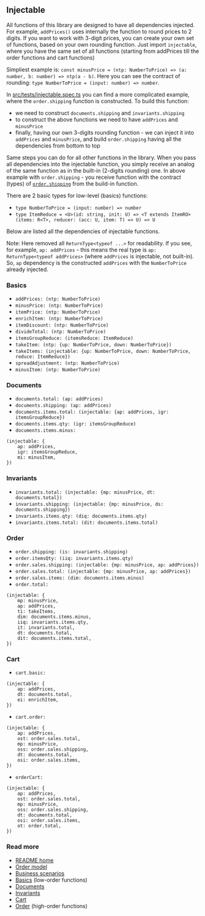 ## Injectable
All functions of this library are designed to have all dependencies injected.
For example, `addPrices()` uses internally the function to round prices to 2 digits.
If you want to work with 3-digit prices, you can create your own set of functions,
based on your own rounding function.
Just import `injectable`, where you have the same set of all functions
(starting from addPrices till the order functions and cart functions)

Simpliest example is:
`const minusPrice = (ntp: NumberToPrice) => (a: number, b: number) => ntp(a - b)`.
Here you can see the contract of rounding:
`type NumberToPrice = (input: number) => number`.

In [src/tests/injectable.spec.ts](../src/tests/injectable.spec.ts) you can find
a more complicated example, where the `order.shipping` function is constructed.
To build this function:
- we need to construct `documents.shipping` and `invariants.shipping`
- to construct the above functions we need to have `addPrices` and `minusPrice`
- finally, having our own 3-digits rounding function - we can inject it into `addPrices` and `minusPrice`, and build `order.shipping` having all the dependencies from bottom to top

Same steps you can do for all other functions in the library.
When you pass all dependencies into the injectable function,
you simply receive an analog of the same function as in the built-in (2-digits rounding) one.
In above example with `order.shipping` - you receive function with the contract (types) of [`order.shipping`](./order.md#ordershipping) from the build-in function.

There are 2 basic types for low-level (basics) functions:
- `type NumberToPrice = (input: number) => number`
- `type ItemReduce = <U>(id: string, init: U) => <T extends ItemRO>(items: R<T>, reducer: (acc: U, item: T) => U) => U`

Below are listed all the dependencies of injectable functions.

Note: Here removed all `ReturnType<typeof ...>` for readability.
If you see, for example, `ap: addPrices` - this means the real type is `ap: ReturnType<typeof addPrices>` (where `addPrices` is injectable, not built-in). So, `ap` dependency is the constructed `addPrices` with the `NumberToPrice` already injected.

### Basics
- `addPrices: (ntp: NumberToPrice)`
- `minusPrice: (ntp: NumberToPrice)`
- `itemPrice: (ntp: NumberToPrice)`
- `enrichItem: (ntp: NumberToPrice)`
- `itemDiscount: (ntp: NumberToPrice)`
- `divideTotal: (ntp: NumberToPrice)`
- `itemsGroupReduce: (itemsReduce: ItemReduce)`
- `takeItem: (ntp: {up: NumberToPrice, down: NumberToPrice})`
- `takeItems: (injectable: {up: NumberToPrice, down: NumberToPrice, reduce: ItemReduce})`
- `spreadAdjustment: (ntp: NumberToPrice)`
- `minusItem: (ntp: NumberToPrice)`

### Documents
- `documents.total: (ap: addPrices)`
- `documents.shipping: (ap: addPrices)`
- `documents.items.total: (injectable: {ap: addPrices, igr: itemsGroupReduce})`
- `documents.items.qty: (igr: itemsGroupReduce)`
- `documents.items.minus:`
```
(injectable: {
    ap: addPrices,
    igr: itemsGroupReduce,
    mi: minusItem,
})
```

### Invariants
- `invariants.total: (injectable: {mp: minusPrice, dt: documents.total})`
- `invariants.shipping: (injectable: {mp: minusPrice, ds: documents.shipping})`
- `invariants.items.qty: (diq: documents.items.qty)`
- `invariants.items.total: (dit: documents.items.total)`

### Order
- `order.shipping: (is: invariants.shipping)`
- `order.itemsQty: (iiq: invariants.items.qty)`
- `order.sales.shipping: (injectable: {mp: minusPrice, ap: addPrices})`
- `order.sales.total: (injectable: {mp: minusPrice, ap: addPrices})`
- `order.sales.items: (dim: documents.items.minus)`
- `order.total:`
```
(injectable: {
    mp: minusPrice,
    ap: addPrices,
    ti: takeItems,
    dim: documents.items.minus,
    iiq: invariants.items.qty,
    it: invariants.total,
    dt: documents.total,
    dit: documents.items.total,
})
```

### Cart
- `cart.basic:`
```
(injectable: {
    ap: addPrices,
    dt: documents.total,
    ei: enrichItem,
})
```
- `cart.order:`
```
(injectable: {
    ap: addPrices,
    ost: order.sales.total,
    mp: minusPrice,
    oss: order.sales.shipping,
    dt: documents.total,
    osi: order.sales.items,
})
```
- `orderCart:`
```
(injectable: {
    ap: addPrices,
    ost: order.sales.total,
    mp: minusPrice,
    oss: order.sales.shipping,
    dt: documents.total,
    osi: order.sales.items,
    ot: order.total,
})
```

### Read more
- [README home](../readme.md)
- [Order model](./sales.pdf)
- [Business scenarios](./sales/business.md)
- [Basics](./basics.md) (low-order functions)
- [Documents](./documents.md)
- [Invariants](./invariants.md)
- [Cart](./cart.md)
- [Order](./order.md) (high-order functions)

